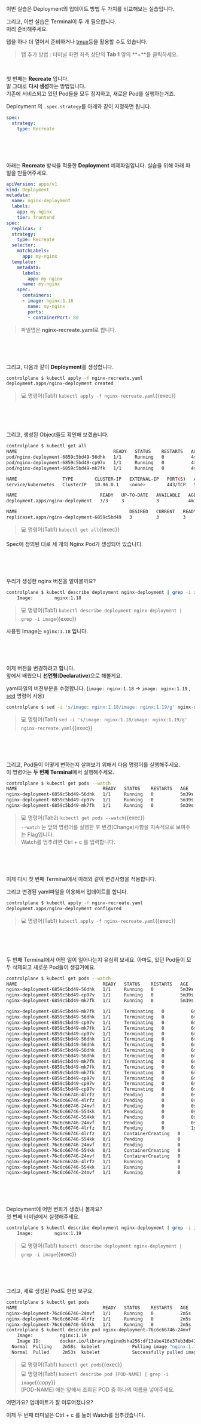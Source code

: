 이번 실습은 Deployment의 업데이트 방법 두 가지를 비교해보는 실습입니다.

그리고, 이번 실습은 Terminal이 두 개 필요합니다.  
미리 준비해주세요.  

탭을 하나 더 열어서 준비하거나 [tmux](https://github.com/tmux/tmux/wiki)등을 활용할 수도 있습니다.
> 탭 추가 방법 : 터미널 화면 좌측 상단의 **Tab 1** 옆의 **+**를 클릭하세요.

<br>

첫 번째는 **Recreate** 입니다.  
말 그대로 **다시 생성**하는 방법입니다.  
기존에 서비스되고 있던 Pod들을 모두 정지하고, 새로운 Pod를 실행하는거죠.

Deployment 의 `.spec.strategy`를 아래와 같이 지정하면 됩니다.
```yaml
spec:
  strategy:
    type: Recreate
```

<br><br><br>

아래는 **Recreate** 방식을 적용한 **Deployment** 예제파일입니다.
실습을 위해 아래 파일을 만들어주세요.
```yaml
apiVersion: apps/v1
kind: Deployment
metadata:
  name: nginx-deployment
  labels:
    app: my-nginx
    tier: frontend
spec:
  replicas: 3
  strategy:
    type: Recreate
  selector:
    matchLabels:
      app: my-nginx
  template:
    metadata:
      labels:
        app: my-nginx
      name: my-nginx
    spec:
      containers:
      - image: nginx:1.18
        name: my-nginx
        ports:
        - containerPort: 80
```
> 파일명은 **nginx-recreate.yaml**로 합니다.

<br><br><br>

그리고, 다음과 같이 **Deployment**를 생성합니다.
```bash
controlplane $ kubectl apply -f nginx-recreate.yaml
deployment.apps/nginx-deployment created
```

> 💻 명령어(Tab1) `kubectl apply -f nginx-recreate.yaml`{{exec}}

<br><br><br>

그리고, 생성된 Object들도 확인해 보겠습니다.
```bash
controlplane $ kubectl get all
NAME                                    READY   STATUS    RESTARTS   AGE
pod/nginx-deployment-6859c5bd49-56dhk   1/1     Running   0          4m10s
pod/nginx-deployment-6859c5bd49-cp97v   1/1     Running   0          4m10s
pod/nginx-deployment-6859c5bd49-mk7fk   1/1     Running   0          4m10s

NAME                 TYPE        CLUSTER-IP   EXTERNAL-IP   PORT(S)   AGE
service/kubernetes   ClusterIP   10.96.0.1    <none>        443/TCP   5d22h

NAME                               READY   UP-TO-DATE   AVAILABLE   AGE
deployment.apps/nginx-deployment   3/3     3            3           4m10s

NAME                                          DESIRED   CURRENT   READY   AGE
replicaset.apps/nginx-deployment-6859c5bd49   3         3         3       4m10s
```

> 💻 명령어(Tab1) `kubectl get all`{{exec}}

Spec에 정의된 대로 세 개의 Nginx Pod가 생성되어 있습니다.

<br><br><br>

우리가 생성한 nginx 버젼을 알아볼까요?
```bash
controlplane $ kubectl describe deployment nginx-deployment | grep -i image
    Image:        nginx:1.18
```

> 💻 명령어(Tab1) `kubectl describe deployment nginx-deployment | grep -i image`{{exec}}

사용된 Image는 `nginx:1.18` 입니다.


<br><br><br>

이제 버젼을 변경하려고 합니다.  
앞에서 배웠으니 **선언형**(**Declarative**)으로 해볼게요.

yaml파일의 버젼부분을 수정합니다. (`image: nginx:1.18` -> `image: nginx:1.19` , [sed](https://www.gnu.org/software/sed/) 명령어 사용)
```bash
controlplane $ sed -i 's/image: nginx:1.18/image: nginx:1.19/g' nginx-recreate.yaml
```

> 💻 명령어(Tab1) `sed -i 's/image: nginx:1.18/image: nginx:1.19/g' nginx-recreate.yaml`{{exec}}

<br><br><br>

그리고, Pod들이 어떻게 변하는지 살펴보기 위해서 다음 명령어를 실행해주세요.  
이 명령어는 **두 번째 Terminal**에서 실행해주세요.
```bash
controlplane $ kubectl get pods --watch
NAME                                READY   STATUS    RESTARTS   AGE
nginx-deployment-6859c5bd49-56dhk   1/1     Running   0          5m39s
nginx-deployment-6859c5bd49-cp97v   1/1     Running   0          5m39s
nginx-deployment-6859c5bd49-mk7fk   1/1     Running   0          5m39s

```

> 💻 명령어(Tab2) `kubectl get pods --watch`{{exec}}  
> `--watch` 는 앞의 명령어를 실행한 후 변경(Change)사항을 지속적으로 보여주는 Flag입니다.  
> Watch를 멈추려면 Ctrl + c 를 입력합니다.

<br><br><br>

이제 다시 첫 번째 Terminal에서 아래와 같이 변경사항을 적용합니다.

그리고 변경된 yaml파일을 이용해서 업데이트를 합니다.
```bash
controlplane $ kubectl apply -f nginx-recreate.yaml
deployment.apps/nginx-deployment configured
```

> 💻 명령어(Tab1) `kubectl apply -f nginx-recreate.yaml`{{exec}}

<br><br><br>

두 번째 Terminal에서 어떤 일이 일어나는지 유심히 보세요. 아마도, 있던 Pod들이 모두 삭제되고 새로운 Pod들이 생길거예요.
```bash
controlplane $ kubectl get pods --watch
NAME                                READY   STATUS    RESTARTS   AGE
nginx-deployment-6859c5bd49-56dhk   1/1     Running   0          5m39s
nginx-deployment-6859c5bd49-cp97v   1/1     Running   0          5m39s
nginx-deployment-6859c5bd49-mk7fk   1/1     Running   0          5m39s

nginx-deployment-6859c5bd49-mk7fk   1/1     Terminating   0          6m4s
nginx-deployment-6859c5bd49-56dhk   1/1     Terminating   0          6m4s
nginx-deployment-6859c5bd49-cp97v   1/1     Terminating   0          6m4s
nginx-deployment-6859c5bd49-mk7fk   1/1     Terminating   0          6m5s
nginx-deployment-6859c5bd49-cp97v   1/1     Terminating   0          6m5s
nginx-deployment-6859c5bd49-56dhk   1/1     Terminating   0          6m5s
nginx-deployment-6859c5bd49-56dhk   0/1     Terminating   0          6m6s
nginx-deployment-6859c5bd49-56dhk   0/1     Terminating   0          6m6s
nginx-deployment-6859c5bd49-56dhk   0/1     Terminating   0          6m6s
nginx-deployment-6859c5bd49-mk7fk   0/1     Terminating   0          6m6s
nginx-deployment-6859c5bd49-mk7fk   0/1     Terminating   0          6m6s
nginx-deployment-6859c5bd49-mk7fk   0/1     Terminating   0          6m6s
nginx-deployment-6859c5bd49-cp97v   0/1     Terminating   0          6m6s
nginx-deployment-6859c5bd49-cp97v   0/1     Terminating   0          6m6s
nginx-deployment-6859c5bd49-cp97v   0/1     Terminating   0          6m6s
nginx-deployment-76c6c66746-4lrfz   0/1     Pending       0          0s
nginx-deployment-76c6c66746-4lrfz   0/1     Pending       0          0s
nginx-deployment-76c6c66746-24mvf   0/1     Pending       0          0s
nginx-deployment-76c6c66746-554kk   0/1     Pending       0          0s
nginx-deployment-76c6c66746-554kk   0/1     Pending       0          0s
nginx-deployment-76c6c66746-24mvf   0/1     Pending       0          0s
nginx-deployment-76c6c66746-4lrfz   0/1     Pending       0          1s
nginx-deployment-76c6c66746-4lrfz   0/1     ContainerCreating   0          1s
nginx-deployment-76c6c66746-554kk   0/1     Pending             0          1s
nginx-deployment-76c6c66746-24mvf   0/1     Pending             0          1s
nginx-deployment-76c6c66746-554kk   0/1     ContainerCreating   0          1s
nginx-deployment-76c6c66746-24mvf   0/1     ContainerCreating   0          2s
nginx-deployment-76c6c66746-4lrfz   1/1     Running             0          6s
nginx-deployment-76c6c66746-554kk   1/1     Running             0          7s
nginx-deployment-76c6c66746-24mvf   1/1     Running             0          7s
```

<br><br><br>

Deployment에 어떤 변화가 생겼나 볼까요?  
첫 번째 터미널에서 실행해주세요.
```bash
controlplane $ kubectl describe deployment nginx-deployment | grep -i image
    Image:        nginx:1.19
```

> 💻 명령어(Tab1) `kubectl describe deployment nginx-deployment | grep -i image`{{exec}}

<br><br><br>

그리고, 새로 생성된 Pod도 한번 보구요.
```bash
controlplane $ kubectl get pods
NAME                                READY   STATUS    RESTARTS   AGE
nginx-deployment-76c6c66746-24mvf   1/1     Running   0          2m5s
nginx-deployment-76c6c66746-4lrfz   1/1     Running   0          2m5s
nginx-deployment-76c6c66746-554kk   1/1     Running   0          2m5s
controlplane $ kubectl describe pod nginx-deployment-76c6c66746-24mvf | grep -i image
    Image:          nginx:1.19
    Image ID:       docker.io/library/nginx@sha256:df13abe416e37eb3db4722840dd479b00ba193ac6606e7902331dcea50f4f1f2
  Normal  Pulling    2m58s  kubelet            Pulling image "nginx:1.19"
  Normal  Pulled     2m53s  kubelet            Successfully pulled image "nginx:1.19" in 398.759679ms (4.714616498s including waiting)
```

> 💻 명령어(Tab1) `kubectl get pods`{{exec}}  
> 💻 명령어(Tab1) `kubectl describe pod [POD-NAME] | grep -i image`{{copy}}  
> [POD-NAME] 에는 앞에서 조회된 POD 중 하나의 이름을 넣어주세요.

어떤가요? 업데이트가 잘 이루어졌나요?

이제 두 번째 터미널은 Ctrl + c 를 눌러 Watch를 멈추겠습니다.